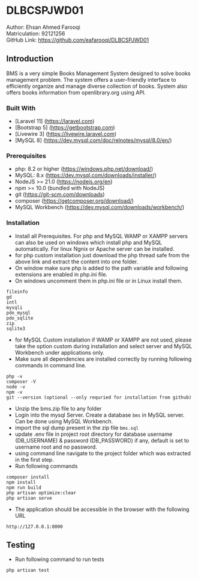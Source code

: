 # DLBCSPJWD01

Author: Ehsan Ahmed Farooqi\
Matriculation: 92121256\
GitHub Link: https://github.com/eafarooqi/DLBCSPJWD01


## Introduction
BMS is a very simple Books Management System designed to solve books management problem. The system offers a user-friendly interface to efficiently organize and manage diverse collection of books. System also offers books information from openlibrary.org using API.

### Built With

- [Laravel 11] (https://laravel.com)
- [Bootstrap 5] (https://getbootstrap.com)
- [Livewire 3] (https://livewire.laravel.com)
- [MySQL 8] (https://dev.mysql.com/doc/relnotes/mysql/8.0/en/)


### Prerequisites
- php: 8.2 or higher (https://windows.php.net/download/)
- MySQL: 8.x (https://dev.mysql.com/downloads/installer/)
- NodeJS >= 21.0 (https://nodejs.org/en)
- npm >= 10.0 (bundled with NodeJS)
- git (https://git-scm.com/downloads)
- composer (https://getcomposer.org/download/)
- MySQL Workbench (https://dev.mysql.com/downloads/workbench/)


### Installation
- Install all Prerequisites. For php and MySQL WAMP or XAMPP servers can also be used on windows which install php and MySQL automatically. For linux Ngnix or Apache server can be installed.
- for php custom installation just download the php thread safe from the above link and extract the content into one folder.
- On window make sure php is added to the path variable and following extensions are enabled in php.ini file. 
- On windows uncomment them in php.ini file or in Linux install them.
```
fileinfo
gd
intl
mysqli
pdo_mysql
pdo_sqlite
zip
sqlite3
```
- for MySQL Custom installation if WAMP or XAMPP are not used, please take the option custom during installation and select server and MySQL Workbench under applications only.
- Make sure all dependencies are installed correctly by running following commands in command line. 
```
php -v
composer -V
node -v
npm -v
git --version (optional --only requried for installation from github)
```
- Unzip the bms.zip file to any folder
- Login into the mysql Server. Create a database `bms` in MySQL server. Can be done using MySQL Workbench.
- import the sql dump present in the zip file `bms.sql`
- update .env file in project root directory for database username (DB_USERNAME) & password (DB_PASSWORD) if any, default is set to username root and no password.
- using command line navigate to the project folder which was extracted in the first step.
- Run following commands
```
composer install
npm install
npm run build
php artisan optimize:clear
php artisan serve
```

- The application should be accessible in the browser with the following URL
```
http://127.0.0.1:8000
```

## Testing
- Run following command to run tests
```
php artisan test
```
